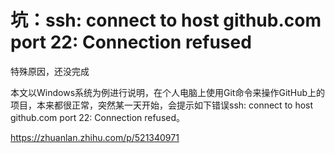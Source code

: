 
# 坑：ssh: connect to host github.com port 22: Connection refused

<!-- TODO -->
特殊原因，还没完成


本文以Windows系统为例进行说明，在个人电脑上使用Git命令来操作GitHub上的项目，本来都很正常，突然某一天开始，会提示如下错误ssh: connect to host github.com port 22: Connection refused。

https://zhuanlan.zhihu.com/p/521340971
